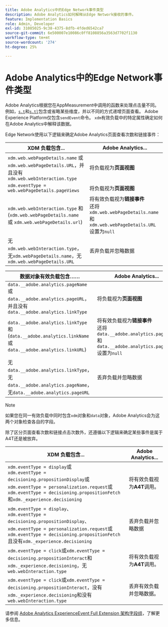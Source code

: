 ```yaml
---
title: Adobe Analytics中的Edge Network事件类型
description: Adobe Analytics如何解释从Edge Network接收的事件。
feature: Implementation Basics
role: Admin, Developer
exl-id: 31085025-9c38-4375-8dfb-4fded6542ca7
source-git-commit: 6e500007e10086c0ff8108856a3563d7702f1130
workflow-type: tm+mt
source-wordcount: '274'
ht-degree: 25%

---
```


# Adobe Analytics中的Edge Network事件类型

Adobe Analytics根据您在AppMeasurement中调用的函数来处理点击量不同。 例如，[`s.t`](/help/implement/vars/functions/t-method.md)和[`s.tl`](/help/implement/vars/functions/tl-method.md)包含或省略某些维度，并以不同的方式递增页面查看。 Adobe Experience Platform仅包含`sendEvent`命令。 `xdm`有效负载中的特定属性确定如何在Adobe Analytics中解释该数据。

Edge Network使用以下逻辑来确定Adobe Analytics页面查看次数和链接事件：

| XDM 负载包含... | Adobe Analytics... |
|---|---|
| `xdm.web.webPageDetails.name` 或 `xdm.web.webPageDetails.URL`，并且没有 `xdm.web.webInteraction.type` | 将负载视为&#x200B;**页面视图** |
| `xdm.eventType = web.webPageDetails.pageViews` | 将负载视为&#x200B;**页面视图** |
| `xdm.web.webInteraction.type` 和 (`xdm.web.webPageDetails.name` 或 `xdm.web.webPageDetails.url`) | 将有效负载视为&#x200B;**链接事件** <br/>还将`xdm.web.webPageDetails.name`和`xdm.web.webPageDetails.URL`设置为`null` |
| 无`xdm.web.webInteraction.type`，无`xdm.webPageDetails.name`，无`xdm.web.webPageDetails.URL` | 丢弃负载并忽略数据 |

| 数据对象有效负载包含…… | Adobe Analytics... |
|---|---|
| `data.__adobe.analytics.pageName` 或 `data.__adobe.analytics.pageURL`，并且没有 `data.__adobe.analytics.linkType` | 将负载视为&#x200B;**页面视图** |
| `data.__adobe.analytics.linkType` 和 (`data.__adobe.analytics.linkName` 或 `data.__adobe.analytics.linkURL`) | 将有效负载视为&#x200B;**链接事件** <br/>还将`data.__adobe.analytics.pageName`和`data.__adobe.analytics.pageURL`设置为`null` |
| 无`data.__adobe.analytics.linkType`，无`data.__adobe.analytics.pageName`，无`data.__adobe.analytics.pageURL` | 丢弃负载并忽略数据 |

>[!NOTE]
>
>如果您在同一有效负载中同时包含`xdm`对象和`data`对象，Adobe Analytics会为这两个对象检查各自的字段。

除了区分页面查看次数和链接点击次数外，还遵循以下逻辑来确定某些事件是属于A4T还是被放弃。

| XDM 负载包含... | Adobe Analytics... |
|---|---|
| `xdm.eventType = display`或<br/>`xdm.eventType = decisioning.propositionDisplay`或<br/>`xdm.eventType = personalization.request`或<br/>`xdm.eventType = decisioning.propositionFetch`和`xdm._experience.decisioning` | 将有效负载视为&#x200B;**A4T**&#x200B;调用。 |
| `xdm.eventType = display`、<br/>`xdm.eventType = decisioning.propositionDisplay`、<br/>`xdm.eventType = personalization.request`或<br/>`xdm.eventType = decisioning.propositionFetch`且没有`xdm._experience.decisioning` | 丢弃负载并忽略数据 |
| `xdm.eventType = click`或`xdm.eventType = decisioning.propositionInteract`和`xdm._experience.decisioning`，无`web.webInteraction.type` | 将有效负载视为&#x200B;**A4T**&#x200B;调用。 |
| `xdm.eventType = click`或`xdm.eventType = decisioning.propositionInteract`，没有`xdm._experience.decisioning`和没有`web.webInteraction.type` | 丢弃有效负载并忽略数据。 |

请参阅 [Adobe Analytics ExperienceEvent Full Extension 架构字段组](https://experienceleague.adobe.com/zh-hans/docs/experience-platform/xdm/field-groups/event/analytics-full-extension)，了解更多信息。
